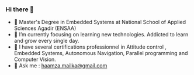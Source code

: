 ### Hi there 👋

<!--
**Hamza-MAILKA/Hamza-MAILKA** is a ✨ _special_ ✨ repository because its `README.md` (this file) appears on your GitHub profile.

Here are some ideas to get you started:

- 💛 PhD Student at EMI-UM5, Master's Degree Embedded Systems Biomedical Engineering at National School of Applied Sciences Agadir (ENSAA)
- 🌱 I’m currently focusing on learning new technologies. Addicted to learn and grow every single day.
- 🎉 I have several certifications professionnel in Embedded Systems, Autonomous Navigation, Parallel Programming, Computer Vision, Machine Learning, Deep Learning and IoT.
- 💬 Ask me : haamza.mailka@gmail.com
- ⚡ Fun fact: Work for your world as if you are to live eternally, and work for your Hereafter as if you will die tomorrow.
- ⚡ Fact: Work for your world as if you are to live eternally, and work for your Hereafter as if you will die tomorrow.
- ⚡ Fact: Not a leaf falls but that he knows it.Quran-Surah Al-An'am. 🍂🍃
-          working smart and hard in the same time
-->

- 💛 Master's Degree in Embedded Systems at National School of Applied Sciences Agadir (ENSAA)
- 🌱 I’m currently focusing on learning new technologies. Addicted to learn and grow every single day.
- 🎉 I have several certifications professionnel in Attitude control , Embedded Systems, Autonomous Navigation, Parallel programming and Computer Vision.
- 💬 Ask me : haamza.mailka@gmail.com
